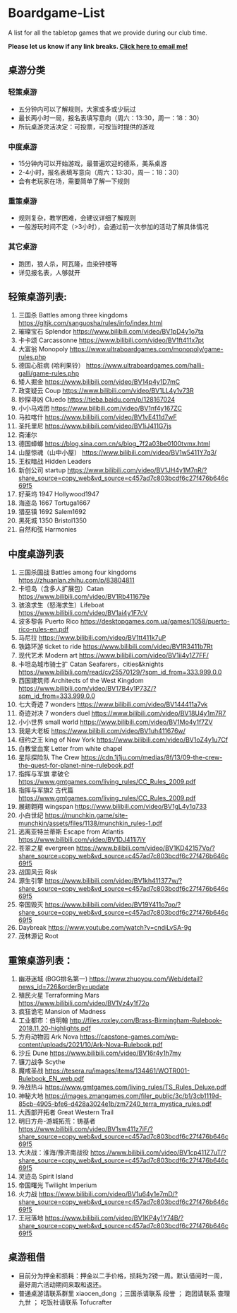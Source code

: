 # Boardgame-List
A list for all the tabletop games that we provide during our club time.  

**Please let us know if any link breaks. [Click here to email me!](mailto:xduk@outlook.sg?cc=william.jiran@gmail.com&subject=%5BGithub%3ABoardgame-List%5D%20Report%20a%20Broken%20Link!&body=Hi%20Douglas%2C%0A%0AThe%20link%20for%20the%20board%20game%20%5B%5D%20is%20broken.%0A%0AThanks%2C)**

## 桌游分类
### 轻策桌游
 - 五分钟内可以了解规则，大家或多或少玩过
 - 最长两小时一局，报名表填写意向（周六：13:30，周一：18：30） 
 - 所玩桌游灵活决定：可投票，可按当时提供的游戏 

### 中度桌游 
 - 15分钟内可以开始游戏，最普遍欢迎的德系，美系桌游 
 - 2-4小时，报名表填写意向（周六：13:30，周一：18：30） 
 - 会有老玩家在场，需要简单了解一下规则 
 
### 重策桌游
 - 规则复杂，教学困难，会建议详细了解规则
 - 一般游玩时间不定（>3小时），会通过前一次参加的活动了解具体情况

### 其它桌游
 - 跑团，狼人杀，阿瓦隆，血染钟楼等
 - 详见报名表，人够就开


## 轻策桌游列表: 
1. 三国杀 Battles among three kingdoms https://gltjk.com/sanguosha/rules/info/index.html
2. 璀璨宝石 Splendor https://www.bilibili.com/video/BV1pD4y1o7ta
3. 卡卡颂 Carcassonne https://www.bilibili.com/video/BV1ft411x7pt
4. 大富翁 Monopoly https://www.ultraboardgames.com/monopoly/game-rules.php
5. 德国心脏病 (哈利果铃） https://www.ultraboardgames.com/halli-galli/game-rules.php
6. 矮人掘金 https://www.bilibili.com/video/BV14p4y1D7mC
7. 政变疑云 Coup https://www.bilibili.com/video/BV1LL4y1v73R
8. 妙探寻凶 Cluedo https://tieba.baidu.com/p/128167024
9. 小小马戏团 https://www.bilibili.com/video/BV1nf4y167ZC
10. 马拉喀什 https://www.bilibili.com/video/BV1vE411d7wF
11. 圣托里尼 https://www.bilibili.com/video/BV1iJ411G7js
12. 斋浦尔 
13. 德国蟑螂 https://blog.sina.com.cn/s/blog_7f2a03be0100tvmx.html
14. 山屋惊魂（山中小屋） https://www.bilibili.com/video/BV1w5411Y7q3/
15. 王权暗战 Hidden Leaders
16. 新创公司 startup https://www.bilibili.com/video/BV1JH4y1M7nR/?share_source=copy_web&vd_source=c457ad7c803bcdf6c27f476b646c69f5
17. 好莱坞 1947 Hollywood1947
18. 海盗岛 1667 Tortuga1667
19. 猎巫镇 1692 Salem1692
20. 黑死城 1350 Bristol1350
21. 自然和弦 Harmonies
 
## 中度桌游列表
1. 三国杀国战 Battles among four kingdoms https://zhuanlan.zhihu.com/p/83804811
2. 卡坦岛（含多人扩展包）Catan https://www.bilibili.com/video/BV1Rb411679e
3. 骇浪求生（怒海求生）Lifeboat https://www.bilibili.com/video/BV1ai4y1F7cV
4. 波多黎各 Puerto Rico https://desktopgames.com.ua/games/1058/puerto-rico-rules-en.pdf
5. 马尼拉 https://www.bilibili.com/video/BV1tt411k7uP
6. 铁路环游 ticket to ride https://www.bilibili.com/video/BV1R3411b7Rt
7. 现代艺术 Modern art https://www.bilibili.com/video/BV1ii4y1Z7FF/
8. 卡坦岛城市骑士扩 Catan Seafarers，cities&knights https://www.bilibili.com/read/cv25570129/?spm_id_from=333.999.0.0
9. 西国建筑师 Architects of the West Kingdom https://www.bilibili.com/video/BV17B4y1P73Z/?spm_id_from=333.999.0.0
10. 七大奇迹 7 wonders https://www.bilibili.com/video/BV144411a7vk
11. 奇迹对决 7 wonders duel https://www.bilibili.com/video/BV18U4y1m7R7
12. 小小世界 small world https://www.bilibili.com/video/BV1Mo4y1f7ZV
13. 我是大老板 https://www.bilibili.com/video/BV1uh411676w/
14. 纽约之王 king of New York https://www.bilibili.com/video/BV1oZ4y1u7Cf
15. 白教堂血案 Letter from white chapel
16. 星际探险队 The Crew https://cdn.1j1ju.com/medias/8f/13/09-the-crew-the-quest-for-planet-nine-rulebook.pdf
17. 指挥与军旗 拿破仑 https://www.gmtgames.com/living_rules/CC_Rules_2009.pdf
18. 指挥与军旗2 古代篇 https://www.gmtgames.com/living_rules/CC_Rules_2009.pdf
19. 展翅翱翔 wingspan https://www.bilibili.com/video/BV1gL4y1q733
20. 小白世纪 https://munchkin.game/site-munchkin/assets/files/1138/munchkin_rules-1.pdf
21. 逃离亚特兰蒂斯 Escape from Atlantis https://www.bilibili.com/video/BV1DJ411i7iY
22. 苍翠之星 evergreen https://www.bilibili.com/video/BV1KD42157Vo/?share_source=copy_web&vd_source=c457ad7c803bcdf6c27f476b646c69f5
23. 战国风云 Risk
24. 源生引擎 https://www.bilibili.com/video/BV1kh411377w/?share_source=copy_web&vd_source=c457ad7c803bcdf6c27f476b646c69f5
25. 帝国毁灭 https://www.bilibili.com/video/BV19Y411o7qo/?share_source=copy_web&vd_source=c457ad7c803bcdf6c27f476b646c69f5
26. Daybreak https://www.youtube.com/watch?v=cndiLvSA-9g
27. 茂林源记 Root

## 重策桌游列表： 
1. 幽港迷城 (BGG排名第一) https://www.zhuoyou.com/Web/detail?news_id=726&orderBy=update
2. 殖民火星 Terraforming Mars https://www.bilibili.com/video/BV1Vz4y1f72o 
3. 疯狂诡宅 Mansion of Madness 
4. 工业都市：伯明翰 http://files.roxley.com/Brass-Birmingham-Rulebook-2018.11.20-highlights.pdf
5. 方舟动物园 Ark Nova https://capstone-games.com/wp-content/uploads/2021/10/Ark-Nova-Rulebook.pdf
6. 沙丘 Dune https://www.bilibili.com/video/BV16r4y1h7my
7. 镰刀战争 Scythe
8. 魔戒圣战 https://tesera.ru/images/items/134461/WOTR001-Rulebook_EN_web.pdf
9. 冷战热斗 https://www.gmtgames.com/living_rules/TS_Rules_Deluxe.pdf
10. 神秘大地 	https://images.zmangames.com/filer_public/3c/b1/3cb1119d-85cb-4905-bfe6-d428a3024e1b/zm7240_terra_mystica_rules.pdf
11. 大西部开拓者 Great Western Trail
12. 明日方舟-游城拓荒：铸基者 https://www.bilibili.com/video/BV1sw411z7iF/?share_source=copy_web&vd_source=c457ad7c803bcdf6c27f476b646c69f5
13. 大决战：淮海/豫济南战役 https://www.bilibili.com/video/BV1cp411Z7uT/?share_source=copy_web&vd_source=c457ad7c803bcdf6c27f476b646c69f5
14. 灵迹岛 Spirit Island
15. 帝国曙光 Twilight Imperium
16. 火力战 https://www.bilibili.com/video/BV1u64y1e7mD/?share_source=copy_web&vd_source=c457ad7c803bcdf6c27f476b646c69f5
17. 王冠落地 https://www.bilibili.com/video/BV1KP4y1Y74B/?share_source=copy_web&vd_source=c457ad7c803bcdf6c27f476b646c69f5

## 桌游租借
 - 目前分为押金和损耗：押金以二手价格，损耗为2镑一周。默认借阅时一周，最好周六活动期间来取和返还。
 - 普通桌游请联系群里 xiaocen_dong ；三国杀请联系 段誉 ； 跑团请联系 查理九世 ； 吃饭社请联系 Tofucrafter
